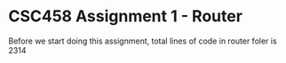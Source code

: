 # CSC458 Assignment 1 - Router

Before we start doing this assignment, total lines of code in router foler is 2314
